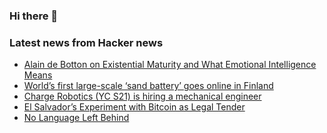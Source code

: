 ### Hi there 👋

<!--
**arashid-sh/arashid-sh** is a ✨ _special_ ✨ repository because its `README.md` (this file) appears on your GitHub profile.

Here are some ideas to get you started:

- 🔭 I’m currently working on ...
- 🌱 I’m currently learning ...
- 👯 I’m looking to collaborate on ...
- 🤔 I’m looking for help with ...
- 💬 Ask me about ...
- 📫 How to reach me: ...
- 😄 Pronouns: ...
- ⚡ Fun fact: ...
-->

### Latest news from Hacker news
<!-- BLOG-POST-LIST:START -->
- [Alain de Botton on Existential Maturity and What Emotional Intelligence Means](https://www.themarginalian.org/2019/11/25/the-school-of-life-book/)
- [World’s first large-scale ‘sand battery’ goes online in Finland](https://www.energy-storage.news/worlds-first-large-scale-sand-battery-goes-online-in-finland/)
- [Charge Robotics &lpar;YC S21&rpar; is hiring a mechanical engineer](https://www.ycombinator.com/companies/charge-robotics/jobs/VFEVUkD-mechanical-engineer)
- [El Salvador’s Experiment with Bitcoin as Legal Tender](https://www.nber.org/digest-202207/el-salvadors-experiment-bitcoin-legal-tender)
- [No Language Left Behind](https://ai.facebook.com/research/no-language-left-behind/)
<!-- BLOG-POST-LIST:END -->
